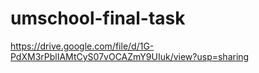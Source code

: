 # umschool-final-task

https://drive.google.com/file/d/1G-PdXM3rPblIAMtCyS07vOCAZmY9UIuk/view?usp=sharing
